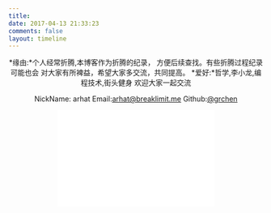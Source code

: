 ```yaml
---
title:
date: 2017-04-13 21:33:23
comments: false
layout: timeline
---
```

<div align=center>
*缘由:*个人经常折腾,本博客作为折腾的纪录，
方便后续查找。有些折腾过程纪录可能也会
对大家有所裨益，希望大家多交流，共同提高。
*爱好:*哲学,李小龙,编程技术,街头健身
欢迎大家一起交流

<span class="fa fa-user"></span> NickName: arhat
<span class="fa fa-envelope"></span> Email:<a href="mailto:arhat@breaklimit.me" target="_blank" rel="external">arhat@breaklimit.me</a>
<span class="fa fa-github"></span> Github:<a href="https://github.com/grchen" target="_blank" rel="external">@grchen</a>

<iframe src="/donate-page/simple/?item=easy-select-style" style="overflow-x:hidden;overflow-y:hidden; border:0xp none #fff; height:190px; width:310px" frameborder="0" scrolling="no"></iframe>
</div>

